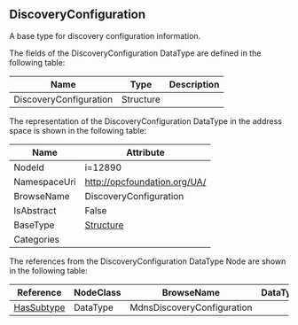 <!-- datatype -->
## DiscoveryConfiguration
A base type for discovery configuration information.  
<!-- end of description -->
The fields of the DiscoveryConfiguration DataType are defined in the following table:  

|Name|Type|Description|
|---|---|---|
|DiscoveryConfiguration|Structure||

The representation of the DiscoveryConfiguration DataType in the address space is shown in the following table:  

|Name|Attribute|
|---|---|
|NodeId|i=12890|
|NamespaceUri|http://opcfoundation.org/UA/|
|BrowseName|DiscoveryConfiguration|
|IsAbstract|False|
|BaseType|[Structure](../../DataTypes/Structure/readme.md)|
|Categories||

The references from the DiscoveryConfiguration DataType Node are shown in the following table:  

|Reference|NodeClass|BrowseName|DataType|TypeDefinition|ModellingRule|
|---|---|---|---|---|---|
|[HasSubtype](../../ReferenceTypes/HasSubtype/readme.md)|DataType|MdnsDiscoveryConfiguration||||

